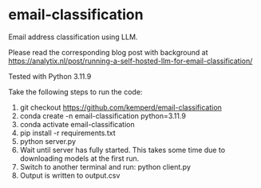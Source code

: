 # email-classification
Email address classification using LLM.

Please read the corresponding blog post with background at https://analytix.nl/post/running-a-self-hosted-llm-for-email-classification/

Tested with Python 3.11.9

Take the following steps to run the code:

1. git checkout https://github.com/kemperd/email-classification
2. conda create -n email-classification python=3.11.9
3. conda activate email-classification
4. pip install -r requirements.txt
5. python server.py
6. Wait until server has fully started. This takes some time due to downloading models at the first run.
7. Switch to another terminal and run: python client.py
8. Output is written to output.csv
